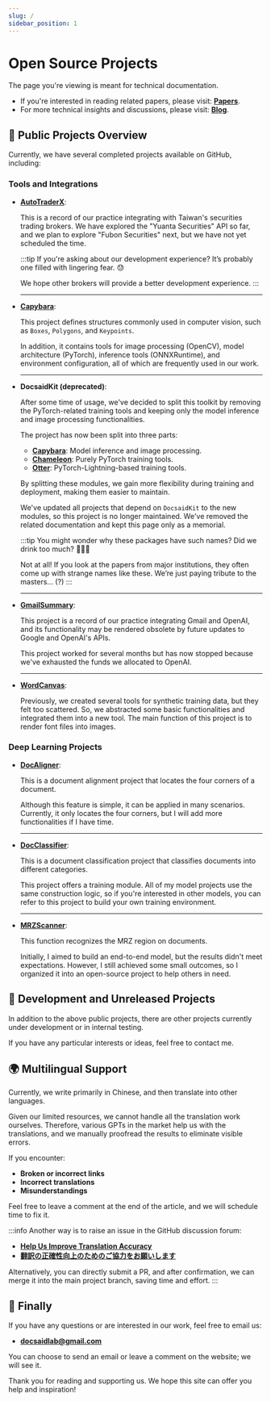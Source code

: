 ```yaml
---
slug: /
sidebar_position: 1
---
```


# Open Source Projects

The page you're viewing is meant for technical documentation.

- If you're interested in reading related papers, please visit: [**Papers**](https://docsaid.org/papers/intro).
- For more technical insights and discussions, please visit: [**Blog**](https://docsaid.org/blog).

## 📂 Public Projects Overview

Currently, we have several completed projects available on GitHub, including:

### Tools and Integrations

- [**AutoTraderX**](./autotraderx/index.md):

  This is a record of our practice integrating with Taiwan's securities trading brokers. We have explored the "Yuanta Securities" API so far, and we plan to explore "Fubon Securities" next, but we have not yet scheduled the time.

  :::tip
  If you're asking about our development experience? It’s probably one filled with lingering fear. 😓

  We hope other brokers will provide a better development experience.
  :::

  ***

- [**Capybara**](./capybara/index.md):

  This project defines structures commonly used in computer vision, such as `Boxes`, `Polygons`, and `Keypoints`.

  In addition, it contains tools for image processing (OpenCV), model architecture (PyTorch), inference tools (ONNXRuntime), and environment configuration, all of which are frequently used in our work.

  ***

- **DocsaidKit (deprecated)**:

  After some time of usage, we've decided to split this toolkit by removing the PyTorch-related training tools and keeping only the model inference and image processing functionalities.

  The project has now been split into three parts:

  - [**Capybara**](https://github.com/DocsaidLab/Capybara): Model inference and image processing.
  - [**Chameleon**](https://github.com/DocsaidLab/Chameleon): Purely PyTorch training tools.
  - [**Otter**](https://github.com/DocsaidLab/Otter): PyTorch-Lightning-based training tools.

  By splitting these modules, we gain more flexibility during training and deployment, making them easier to maintain.

  We've updated all projects that depend on `DocsaidKit` to the new modules, so this project is no longer maintained. We've removed the related documentation and kept this page only as a memorial.

  :::tip
  You might wonder why these packages have such names? Did we drink too much? 🤔🤔🤔

  Not at all! If you look at the papers from major institutions, they often come up with strange names like these. We’re just paying tribute to the masters... (?)
  :::

  ***

- [**GmailSummary**](./gmailsummary/index.md):

  This project is a record of our practice integrating Gmail and OpenAI, and its functionality may be rendered obsolete by future updates to Google and OpenAI's APIs.

  This project worked for several months but has now stopped because we've exhausted the funds we allocated to OpenAI.

  ***

- [**WordCanvas**](./wordcanvas/index.md):

  Previously, we created several tools for synthetic training data, but they felt too scattered. So, we abstracted some basic functionalities and integrated them into a new tool. The main function of this project is to render font files into images.

### Deep Learning Projects

- [**DocAligner**](./docaligner/index.md):

  This is a document alignment project that locates the four corners of a document.

  Although this feature is simple, it can be applied in many scenarios. Currently, it only locates the four corners, but I will add more functionalities if I have time.

  ***

- [**DocClassifier**](./docclassifier/index.md):

  This is a document classification project that classifies documents into different categories.

  This project offers a training module. All of my model projects use the same construction logic, so if you're interested in other models, you can refer to this project to build your own training environment.

  ***

- [**MRZScanner**](./mrzscanner/index.md):

  This function recognizes the MRZ region on documents.

  Initially, I aimed to build an end-to-end model, but the results didn't meet expectations. However, I still achieved some small outcomes, so I organized it into an open-source project to help others in need.

## 🚧 Development and Unreleased Projects

In addition to the above public projects, there are other projects currently under development or in internal testing.

If you have any particular interests or ideas, feel free to contact me.

## 🌍 Multilingual Support

Currently, we write primarily in Chinese, and then translate into other languages.

Given our limited resources, we cannot handle all the translation work ourselves. Therefore, various GPTs in the market help us with the translations, and we manually proofread the results to eliminate visible errors.

If you encounter:

- **Broken or incorrect links**
- **Incorrect translations**
- **Misunderstandings**

Feel free to leave a comment at the end of the article, and we will schedule time to fix it.

:::info
Another way is to raise an issue in the GitHub discussion forum:

- [**Help Us Improve Translation Accuracy**](https://github.com/orgs/DocsaidLab/discussions/12)
- [**翻訳の正確性向上のためのご協力をお願いします**](https://github.com/orgs/DocsaidLab/discussions/13)

Alternatively, you can directly submit a PR, and after confirmation, we can merge it into the main project branch, saving time and effort.
:::

## 🍹 Finally

If you have any questions or are interested in our work, feel free to email us:

- **docsaidlab@gmail.com**

You can choose to send an email or leave a comment on the website; we will see it.

Thank you for reading and supporting us. We hope this site can offer you help and inspiration!
